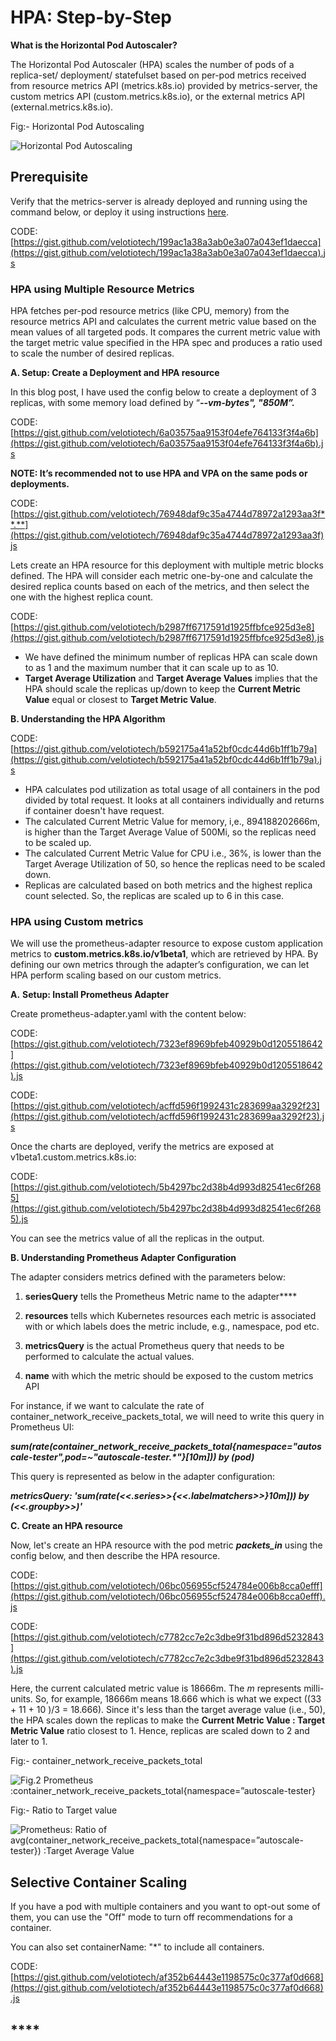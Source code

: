 # HPA: Step-by-Step

**What is the Horizontal Pod Autoscaler?**

The Horizontal Pod Autoscaler \(HPA\) scales the number of pods of a replica-set/ deployment/ statefulset based on per-pod metrics received from resource metrics API \(metrics.k8s.io\) provided by metrics-server, the custom metrics API \(custom.metrics.k8s.io\), or the external metrics API \(external.metrics.k8s.io\).

Fig:- Horizontal Pod Autoscaling

![Horizontal Pod Autoscaling](https://global-uploads.webflow.com/5d2dd7e1b4a76d8b803ac1aa/5f5617f11c3d8e1aeff818c9_Horizontal%20Pod%20Autoscaling.png)

## ‍**Prerequisite** 

Verify that the metrics-server is already deployed and running using the command below, or deploy it using instructions [here](https://github.com/kubernetes-sigs/metrics-server).

CODE: [https://gist.github.com/velotiotech/199ac1a38a3ab0e3a07a043ef1daecca](https://gist.github.com/velotiotech/199ac1a38a3ab0e3a07a043ef1daecca).js

### **HPA using Multiple Resource Metrics**‍

HPA fetches per-pod resource metrics \(like CPU, memory\) from the resource metrics API and calculates the current metric value based on the mean values of all targeted pods. It compares the current metric value with the target metric value specified in the HPA spec and produces a ratio used to scale the number of desired replicas.  


**A. Setup: Create a Deployment and HPA resource**

In this blog post, I have used the config below to create a deployment of 3 replicas, with some memory load defined by “_**--vm-bytes", "850M”.**_

CODE: [https://gist.github.com/velotiotech/6a03575aa9153f04efe764133f3f4a6b](https://gist.github.com/velotiotech/6a03575aa9153f04efe764133f3f4a6b).js

**NOTE: It’s recommended not to use HPA and VPA on the same pods or deployments.**

CODE: [https://gist.github.com/velotiotech/76948daf9c35a4744d78972a1293aa3f**.**](https://gist.github.com/velotiotech/76948daf9c35a4744d78972a1293aa3f)js

Lets create an HPA resource for this deployment with multiple metric blocks defined. The HPA will consider each metric one-by-one and calculate the desired replica counts based on each of the metrics, and then select the one with the highest replica count.

CODE: [https://gist.github.com/velotiotech/b2987ff6717591d1925ffbfce925d3e8](https://gist.github.com/velotiotech/b2987ff6717591d1925ffbfce925d3e8).js  


* We have defined the minimum number  of replicas HPA can scale down to as 1 and the maximum number that it can scale up to as 10.
* **Target Average Utilization** and **Target Average Values** implies that the HPA should scale the replicas up/down to keep the **Current Metric Value** equal or closest to **Target Metric Value**. 

**B. Understanding the HPA Algorithm**

CODE: [https://gist.github.com/velotiotech/b592175a41a52bf0cdc44d6b1ff1b79a](https://gist.github.com/velotiotech/b592175a41a52bf0cdc44d6b1ff1b79a).js  


* HPA calculates pod utilization as total usage of all containers in the pod divided by total request. It looks at all containers individually and returns if container doesn't have request.
* The calculated  Current Metric Value for memory, i,e., 894188202666m, is higher than the Target Average Value of 500Mi, so the replicas need to be scaled up.
* The calculated  Current Metric Value for CPU i.e., 36%, is lower than the Target Average Utilization of 50, so  hence the replicas need to be scaled down.
* Replicas are calculated based on both metrics and the highest replica count selected. So, the replicas are scaled up to 6 in this case. 

### **HPA using Custom metrics**

We will use the prometheus-adapter resource to expose custom application metrics to **custom.metrics.k8s.io/v1beta1**, which are retrieved by HPA. By defining our own metrics through the adapter’s configuration, we can let HPA perform scaling based on our custom metrics.  


**A.** **Setup: Install Prometheus Adapter**

Create prometheus-adapter.yaml with the content below:

CODE: [https://gist.github.com/velotiotech/7323ef8969bfeb40929b0d1205518642](https://gist.github.com/velotiotech/7323ef8969bfeb40929b0d1205518642).js

CODE: [https://gist.github.com/velotiotech/acffd596f1992431c283699aa3292f23](https://gist.github.com/velotiotech/acffd596f1992431c283699aa3292f23).js

Once the charts are deployed, verify the metrics are exposed at v1beta1.custom.metrics.k8s.io:

CODE: [https://gist.github.com/velotiotech/5b4297bc2d38b4d993d82541ec6f2685](https://gist.github.com/velotiotech/5b4297bc2d38b4d993d82541ec6f2685).js

You can see the metrics value of all the replicas in the output.  


**B. Understanding Prometheus Adapter Configuration**

The adapter considers metrics defined with the parameters below:

1. **seriesQuery** tells the Prometheus Metric name to the adapter**‍**

2. **resources** tells which Kubernetes resources each metric is associated with or which labels does the metric include, e.g., namespace, pod etc.

3. **metricsQuery** is the actual Prometheus query that needs to be performed to calculate the actual values.

4. **name** with which the metric should be exposed to the custom metrics API

For instance, if we want to calculate the rate of container\_network\_receive\_packets\_total, we will need to write this query in Prometheus UI:

_**sum\(rate\(container\_network\_receive\_packets\_total{namespace="autoscale-tester",pod=~"autoscale-tester.\*"}\[10m\]\)\) by \(pod\)**_

This query is represented as below in the adapter configuration:

_**metricsQuery: 'sum\(rate\(&lt;&lt;.series&gt;&gt;{&lt;&lt;.labelmatchers&gt;&gt;}10m\]\)\) by \(&lt;&lt;.groupby&gt;&gt;\)'**_

**C. Create an HPA resource**

Now, let's create an HPA resource with the pod metric _**packets\_in**_ using the config below, and then describe the HPA resource.

CODE: [https://gist.github.com/velotiotech/06bc056955cf524784e006b8cca0efff](https://gist.github.com/velotiotech/06bc056955cf524784e006b8cca0efff).js

CODE: [https://gist.github.com/velotiotech/c7782cc7e2c3dbe9f31bd896d5232843](https://gist.github.com/velotiotech/c7782cc7e2c3dbe9f31bd896d5232843).js  


Here, the current calculated metric value is 18666m. The _m_ represents milli-units. So, for example, 18666m means 18.666 which is what we expect \(\(33 + 11 + 10 \)/3 = 18.666\). Since it's less than the target average value \(i.e., 50\), the HPA scales down the replicas to make the **Current Metric Value : Target Metric Value** ratio closest to 1. Hence, replicas are scaled down to 2 and later to 1.  


Fig:- container\_network\_receive\_packets\_total

![Fig.2 Prometheus :container\_network\_receive\_packets\_total{namespace=&#x201D;autoscale-tester}](https://global-uploads.webflow.com/5d2dd7e1b4a76d8b803ac1aa/5f560fb2626d8c2935312c51_FmGichc2be902-VKufgEKUvWpr_bb8VniAmKJmQ7hm3a8aJQgXumTqYvluY3W6DCt4XVPw7hYuDxS1h9_5S4rUdQLete_3GK3gZuZQ960vUkvKNrEoQK84WGNHl2Fr1el81-PxKJ.png)

Fig:- Ratio to Target value  


![Prometheus: Ratio of avg\(container\_network\_receive\_packets\_total{namespace=&#x201D;autoscale-tester}\) :Target Average Value](https://global-uploads.webflow.com/5d2dd7e1b4a76d8b803ac1aa/5f560fb1bc9949dac9599e12_HfpdOdwYsqov5xpdPY-IS8UMvA_EYuxI-UChEyd-cTeDvw_Azz6hAMDfjNsldAUACj3xQSaZYx-03XOOJuzGXxpKmUfLNVKZxokgCQvH2AIs4dYxIslj8A7uaGXxnU9R7I57qyCx.png)

## ‍**Selective Container Scaling**

If you have a pod with multiple containers and you want to opt-out some of them, you can use the "Off" mode to turn off recommendations for a container.

You can also set containerName: "\*" to include all containers.

CODE: [https://gist.github.com/velotiotech/af352b64443e1198575c0c377af0d668](https://gist.github.com/velotiotech/af352b64443e1198575c0c377af0d668).js

## \*\*\*\*

